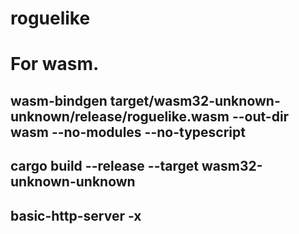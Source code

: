 # roguelike

# For wasm.
## wasm-bindgen target/wasm32-unknown-unknown/release/roguelike.wasm --out-dir wasm --no-modules --no-typescript
## cargo build --release --target wasm32-unknown-unknown
## basic-http-server -x
